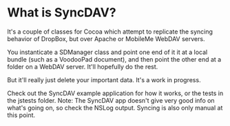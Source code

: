 What is SyncDAV?
================

It's a couple of classes for Cocoa which attempt to replicate the syncing behavior of DropBox, but over Apache or MobileMe WebDAV servers.

You instanticate a SDManager class and point one end of it it at a local bundle (such as a VoodooPad document), and then point the other end at a folder on a WebDAV server.  It'll hopefully do the rest.

But it'll really just delete your important data.  It's a work in progress.

Check out the SyncDAV example application for how it works, or the tests in the jstests folder.  Note: The SyncDAV app doesn't give very good info on what's going on, so check the NSLog output.  Syncing is also only manual at this point.